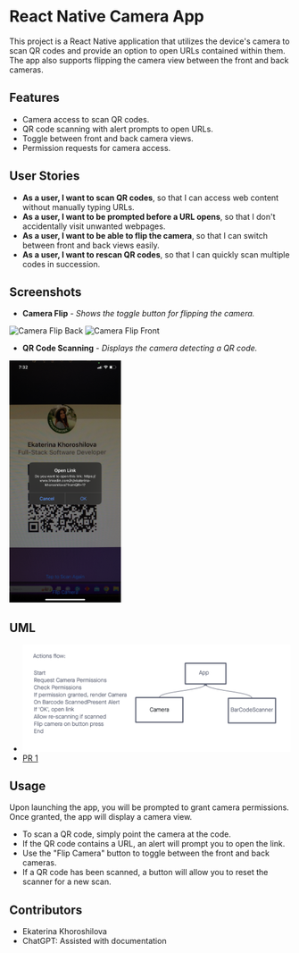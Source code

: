 # React Native Camera App

This project is a React Native application that utilizes the device's camera to scan QR codes and provide an option to open URLs contained within them. The app also supports flipping the camera view between the front and back cameras.

## Features

- Camera access to scan QR codes.
- QR code scanning with alert prompts to open URLs.
- Toggle between front and back camera views.
- Permission requests for camera access.

## User Stories

- **As a user, I want to scan QR codes**, so that I can access web content without manually typing URLs.
- **As a user, I want to be prompted before a URL opens**, so that I don't accidentally visit unwanted webpages.
- **As a user, I want to be able to flip the camera**, so that I can switch between front and back views easily.
- **As a user, I want to rescan QR codes**, so that I can quickly scan multiple codes in succession.

## Screenshots

- **Camera Flip** - _Shows the toggle button for flipping the camera._

<img src="./assets/front.PNG" width="200" alt="Camera Flip Back"/>
<img src="./assets/back.PNG" width="200" alt="Camera Flip Front"/>

- **QR Code Scanning** - _Displays the camera detecting a QR code._

<img src="./assets/scan.PNG" width="200" alt="QR Code Scanning"/>

## UML

  - ![UML](./assets/UML.png)
  - [PR 1](https://github.com/KatKho/camera/pull/1)

## Usage

Upon launching the app, you will be prompted to grant camera permissions. Once granted, the app will display a camera view.

- To scan a QR code, simply point the camera at the code.
- If the QR code contains a URL, an alert will prompt you to open the link.
- Use the "Flip Camera" button to toggle between the front and back cameras.
- If a QR code has been scanned, a button will allow you to reset the scanner for a new scan.

## Contributors

- Ekaterina Khoroshilova
- ChatGPT: Assisted with documentation
